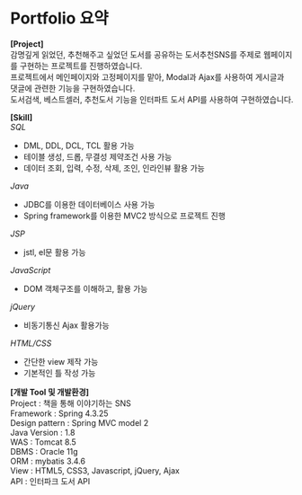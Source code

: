 # Portfolio 요약

<b>[Project]</b>
<br>
감명깊게 읽었던, 추천해주고 싶었던 도서를 공유하는 도서추천SNS를 주제로 웹페이지를 구현하는 프로젝트를 진행하였습니다.<br>프로젝트에서 메인페이지와 고정페이지를 맡아, Modal과 Ajax를 사용하여 게시글과 댓글에 관련한 기능을 구현하였습니다.<br>도서검색, 베스트셀러, 추천도서 기능을 인터파트 도서 API를 사용하여 구현하였습니다.


<b>[Skill]</b>
<br>
_SQL_
  - DML, DDL, DCL, TCL 활용 가능
  - 테이블 생성, 드롭, 무결성 제약조건 사용 가능
  - 데이터 조회, 입력, 수정, 삭제, 조인, 인라인뷰 활용 가능
  
_Java_
  - JDBC를 이용한 데이터베이스 사용 가능
  - Spring framework를 이용한 MVC2 방식으로 프로젝트 진행
 
_JSP_
  - jstl, el문 활용 가능
  
_JavaScript_
  - DOM 객체구조를 이해하고, 활용 가능

_jQuery_
  - 비동기통신 Ajax 활용가능

_HTML/CSS_
  - 간단한 view 제작 가능
  - 기본적인 틀 작성 가능

<b>[개발 Tool 및 개발환경]</b>
<br>
Project : 책을 통해 이야기하는 SNS<br>
Framework : Spring 4.3.25<br>
Design pattern : Spring MVC model 2<br>
Java Version : 1.8<br>
WAS : Tomcat 8.5<br>
DBMS : Oracle 11g<br>
ORM : mybatis 3.4.6 <br>
View : HTML5, CSS3, Javascript, jQuery, Ajax<br>
API : 인터파크 도서 API
